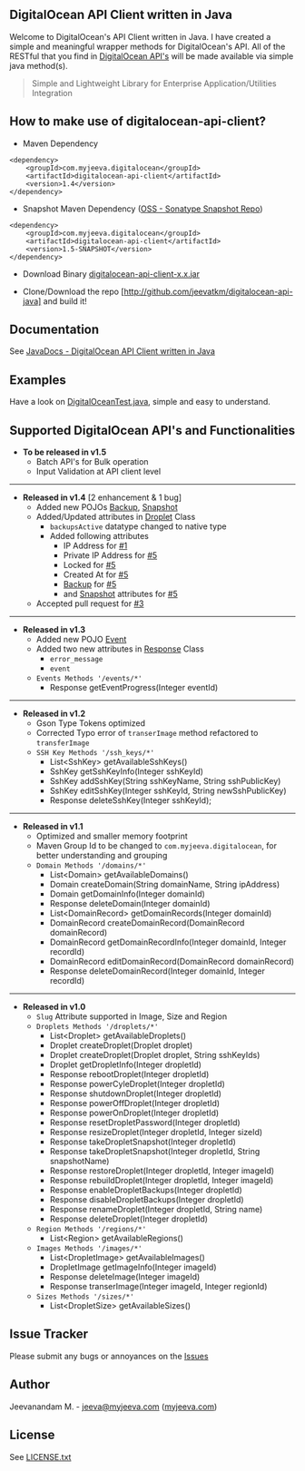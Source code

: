 DigitalOcean API Client written in Java
---------------------------------------

Welcome to DigitalOcean's API Client written in Java. I have created a simple and meaningful wrapper methods for DigitalOcean's API. All of the RESTful that you find in [DigitalOcean API's][1] will be made available via simple java method(s).

> Simple and Lightweight Library for Enterprise Application/Utilities Integration

How to make use of digitalocean-api-client?
------------------------------------
* Maven Dependency
<pre><code>&lt;dependency>
    &lt;groupId>com.myjeeva.digitalocean&lt;/groupId>
    &lt;artifactId>digitalocean-api-client&lt;/artifactId>
    &lt;version>1.4&lt;/version>
&lt;/dependency></code></pre>

* Snapshot Maven Dependency ([OSS - Sonatype Snapshot Repo][4])
<pre><code>&lt;dependency>
    &lt;groupId>com.myjeeva.digitalocean&lt;/groupId>
    &lt;artifactId>digitalocean-api-client&lt;/artifactId>
    &lt;version>1.5-SNAPSHOT&lt;/version>
&lt;/dependency></code></pre>


* Download Binary [digitalocean-api-client-x.x.jar][8]

* Clone/Download the repo [http://github.com/jeevatkm/digitalocean-api-java] and build it!


Documentation
-------------
See [JavaDocs - DigitalOcean API Client written in Java][2]

Examples
--------
Have a look on [DigitalOceanTest.java][7], simple and easy to understand.

Supported DigitalOcean API's and Functionalities
------------------------------------------------
* **To be released in v1.5**
	* Batch API's for Bulk operation
	* Input Validation at API client level

* * *
	
* **Released in v1.4** [2 enhancement & 1 bug]
	* Added new POJOs [Backup][10], [Snapshot][11]
	* Added/Updated attributes in [Droplet][12] Class
		* `backupsActive` datatype changed to native type
		* Added following attributes
			* IP Address for [#1][14]
			* Private IP Address for [#5][15]
			* Locked for [#5][15]
			* Created At for [#5][15]
			* [Backup][10] for [#5][15]
			* and [Snapshot][11] attributes for [#5][15]
	* Accepted pull request for [#3][16]
	
* * *
	
* **Released in v1.3**
	* Added new POJO [Event][9]
	* Added two new attributes in [Response][13] Class
		* `error_message`
		* `event`
	* `Events Methods '/events/*'`
		* Response getEventProgress(Integer eventId)
	
* * *

* **Released in v1.2**
	* Gson Type Tokens optimized
	* Corrected Typo error of <code>transerImage</code> method refactored to <code>transferImage</code>
    * `SSH Key Methods '/ssh_keys/*'`
        * List&lt;SshKey> getAvailableSshKeys()
        * SshKey getSshKeyInfo(Integer sshKeyId)
        * SshKey addSshKey(String sshKeyName, String sshPublicKey)
        * SshKey editSshKey(Integer sshKeyId, String newSshPublicKey)
        * Response deleteSshKey(Integer sshKeyId);

* * *

* **Released in v1.1**
	* Optimized and smaller memory footprint
	* Maven Group Id to be changed to <code>com.myjeeva.digitalocean</code>, for better understanding and grouping
    * `Domain Methods '/domains/*'` 
        * List&lt;Domain> getAvailableDomains()
        * Domain createDomain(String domainName, String ipAddress)
        * Domain getDomainInfo(Integer domainId)
        * Response deleteDomain(Integer domainId)
        * List&lt;DomainRecord> getDomainRecords(Integer domainId)
        * DomainRecord createDomainRecord(DomainRecord domainRecord)
        * DomainRecord getDomainRecordInfo(Integer domainId, Integer recordId)
        * DomainRecord editDomainRecord(DomainRecord domainRecord)
        * Response deleteDomainRecord(Integer domainId, Integer recordId)

* * *

* **Released in v1.0**
	* <code>Slug</code> Attribute supported in Image, Size and Region
    * `Droplets Methods '/droplets/*'`
        * List&lt;Droplet> getAvailableDroplets()
        * Droplet createDroplet(Droplet droplet)
        * Droplet createDroplet(Droplet droplet, String sshKeyIds)
        * Droplet getDropletInfo(Integer dropletId)
        * Response rebootDroplet(Integer dropletId)
        * Response powerCyleDroplet(Integer dropletId)
        * Response shutdownDroplet(Integer dropletId)
        * Response powerOffDroplet(Integer dropletId)
        * Response powerOnDroplet(Integer dropletId)
        * Response resetDropletPassword(Integer dropletId)
        * Response resizeDroplet(Integer dropletId, Integer sizeId)
        * Response takeDropletSnapshot(Integer dropletId)
        * Response takeDropletSnapshot(Integer dropletId, String snapshotName)
        * Response restoreDroplet(Integer dropletId, Integer imageId)
        * Response rebuildDroplet(Integer dropletId, Integer imageId)
        * Response enableDropletBackups(Integer dropletId)
        * Response disableDropletBackups(Integer dropletId)
        * Response renameDroplet(Integer dropletId, String name)
        * Response deleteDroplet(Integer dropletId)
    * `Region Methods '/regions/*'`
        * List&lt;Region> getAvailableRegions()
    * `Images Methods '/images/*'`
        * List&lt;DropletImage> getAvailableImages()
        * DropletImage getImageInfo(Integer imageId)
        * Response deleteImage(Integer imageId)
        * Response transerImage(Integer imageId, Integer regionId)
    * `Sizes Methods '/sizes/*'` 
        * List&lt;DropletSize> getAvailableSizes()	


Issue Tracker
-------------
Please submit any bugs or annoyances on the [Issues][3]

Author
------
Jeevanandam M. - jeeva@myjeeva.com ([myjeeva.com][5])

License
-------
See [LICENSE.txt][6]


[1]: https://api.digitalocean.com/
[2]: http://docs.myjeeva.com/javadoc/digitalocean-api-client/1.4/
[3]: https://github.com/jeevatkm/digitalocean-api-java/issues
[4]: https://oss.sonatype.org/content/repositories/snapshots/
[5]: http://myjeeva.com
[6]: https://github.com/jeevatkm/digitalocean-api-java/blob/master/LICENSE.txt
[7]: https://github.com/jeevatkm/digitalocean-api-java/blob/master/src/test/java/com/myjeeva/digitalocean/DigitalOceanTest.java
[8]: https://www.box.com/s/q4s3r4galsgqug21tnfv
[9]: http://docs.myjeeva.com/javadoc/digitalocean-api-client/1.4/com/myjeeva/digitalocean/pojo/Event.html
[10]: http://docs.myjeeva.com/javadoc/digitalocean-api-client/1.4/com/myjeeva/digitalocean/pojo/Backup.html
[11]: http://docs.myjeeva.com/javadoc/digitalocean-api-client/1.4/com/myjeeva/digitalocean/pojo/Snapshot.html
[12]: http://docs.myjeeva.com/javadoc/digitalocean-api-client/1.4/com/myjeeva/digitalocean/pojo/Droplet.html
[13]: http://docs.myjeeva.com/javadoc/digitalocean-api-client/1.4/com/myjeeva/digitalocean/pojo/Response.html
[14]: https://github.com/jeevatkm/digitalocean-api-java/issues/1
[15]: https://github.com/jeevatkm/digitalocean-api-java/issues/5
[16]: https://github.com/jeevatkm/digitalocean-api-java/issues/3